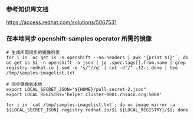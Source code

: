 
### 参考知识库文档
https://access.redhat.com/solutions/5067531

### 在本地同步 openshift-samples operator 所需的镜像
```
# 生成所需同步的镜像列表
for i in `oc get is -n openshift --no-headers | awk '{print $1}'`; do oc get is $i -n openshift -o json | jq .spec.tags[].from.name | grep registry.redhat.io | sed -e 's/"//g' | cut -d"/" -f2-; done | tee /tmp/samples-imagelist.txt

# 同步镜像到本地
export LOCAL_SECRET_JSON="${HOME}/pull-secret-2.json"
export LOCAL_REGISTRY='helper.cluster-0001.rhsacn.org:5000'

for i in `cat /tmp/samples-imagelist.txt`; do oc image mirror -a ${LOCAL_SECRET_JSON} registry.redhat.io/$i ${LOCAL_REGISTRY}/$i; done
```